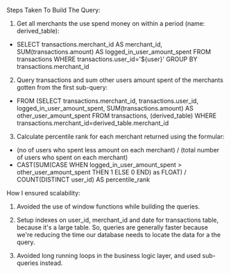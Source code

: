 Steps Taken To Build The Query:

1. Get all merchants the use spend money on within a period (name: derived_table):
- SELECT transactions.merchant_id AS merchant_id,
SUM(transactions.amount) AS logged_in_user_amount_spent FROM transactions WHERE transactions.user_id='${user}' GROUP BY transactions.merchant_id

2. Query transactions and sum other users amount spent of the merchants gotten from the first sub-query:
- FROM (SELECT transactions.merchant_id, transactions.user_id, logged_in_user_amount_spent, SUM(transactions.amount) AS other_user_amount_spent FROM transactions, (derived_table) WHERE transactions.merchant_id=derived_table.merchant_id

3. Calculate percentile rank for each merchant returned using the formular:
- (no of users who spent less amount on each merchant) / (total number of users who spent on each merchant)
- CAST(SUM(CASE WHEN logged_in_user_amount_spent > other_user_amount_spent THEN 1 ELSE 0 END) as FLOAT) / COUNT(DISTINCT user_id) AS percentile_rank


How I ensured scalability:

1. Avoided the use of window functions while building the queries.

2. Setup indexes on user_id, merchant_id and date for transactions table, because it's a large table. So, queries are generally faster because we're reducing the time our database needs to locate the data for a the query.

3. Avoided long running loops in the business logic layer, and used sub-queries instead.